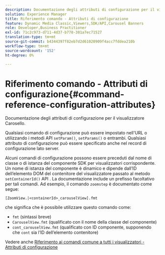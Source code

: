 ```yaml
---
description: Documentazione degli attributi di configurazione per il visualizzatore Carosello.
solution: Experience Manager
title: Riferimento comando - Attributi di configurazione
feature: Dynamic Media Classic,Viewers,SDK/API,Carousel Banners
role: Developer,Business Practitioner
exl-id: 71c2c973-d711-4d37-b778-381a7ec71527
translation-type: tm+mt
source-git-commit: b4344397f82eb7d2d61020909f4acc7fddea210b
workflow-type: tm+mt
source-wordcount: '152'
ht-degree: 0%

---
```


# Riferimento comando - Attributi di configurazione{#command-reference-configuration-attributes}

Documentazione degli attributi di configurazione per il visualizzatore Carosello.

Qualsiasi comando di configurazione può essere impostato nell&#39;URL o utilizzando i metodi API `setParam()`, `setParams()` o entrambi. Qualsiasi attributo di configurazione può essere specificato anche nel record di configurazione lato server.

Alcuni comandi di configurazione possono essere preceduti dal nome di classe o di istanza del componente SDK per visualizzatori corrispondente. Un nome di istanza del componente è dinamico e dipende dall’ID dell’elemento DOM del contenitore del visualizzatore passato al metodo `setContainerId()` API . La documentazione include un prefisso facoltativo per tali comandi. Ad esempio, il comando `zoomstep` è documentato come segue:

`[ZoomView.|<containerId>_carouselView].fmt`

che significa che è possibile utilizzare questo comando come:

* `fmt` (sintassi breve)
* `CarouselView.fmt` (qualificato con il nome della classe del componente)
* `cont_carouselView.fmt` (qualificato con ID componente, supponendo che  `cont` sia l’ID dell’elemento contenitore)

Vedere anche [Riferimento ai comandi comune a tutti i visualizzatori - Attributi di configurazione](../../../r-html5-viewer-20-cmdref-configattrib/r-html5-viewer-20-cmdref-configattrib.md#concept-850e0f2c49b949deb7cfbfd330d329bd)
